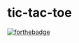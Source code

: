 # tic-tac-toe
[![forthebadge](https://forthebadge.com/images/badges/made-with-python.svg)](https://forthebadge.com)
